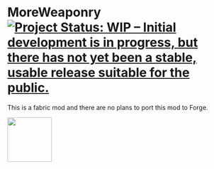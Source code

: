 # MoreWeaponry [![Project Status: WIP – Initial development is in progress, but there has not yet been a stable, usable release suitable for the public.](https://www.repostatus.org/badges/latest/wip.svg)](https://www.repostatus.org/#wip)

This is a fabric mod and there are no plans to port this mod to Forge.

<a href="https://www.curseforge.com/minecraft/mc-mods/fabric-api"><img src="https://i.imgur.com/Ol1Tcf8.png" width=100px /></a>